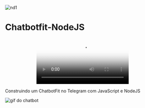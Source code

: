 ![nd1](https://user-images.githubusercontent.com/66983974/118434695-ddb59c00-b6b3-11eb-93ef-8fcd44ed28e7.jpg)

# Chatbotfit-NodeJS




<div align="center"><video src="https://gifs.com/?source=https://storage.googleapis.com/user-uploaded-media/e1a3d79c-9bd7-4053-abb9-d13773ba7ad5.mp4" width=”300″ height=”150″ poster=”chatbot.png” controls> </video></div> <alt="video do chatbot">
  


Construindo um ChatbotFit no Telegram com JavaScript e NodeJS

<img src="https://github.com/Sandra23U/Chatbotfit-NodeJS/blob/dependabot/npm_and_yarn/lodash-4.17.21/chatbotfit.gif" alt="gif do chatbot">

